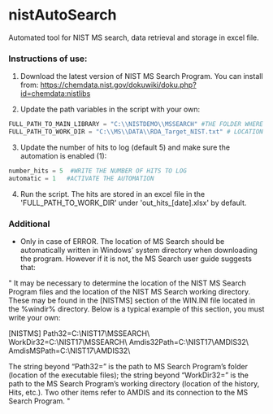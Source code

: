 # nistAutoSearch

Automated tool for NIST MS search, data retrieval and storage in excel file. 
 

### Instructions of use:

1. Download the latest version of NIST MS Search Program. You can install from: https://chemdata.nist.gov/dokuwiki/doku.php?id=chemdata:nistlibs

2. Update the path variables in the script with your own: 

```python
FULL_PATH_TO_MAIN_LIBRARY = "C:\\NISTDEMO\\MSSEARCH" #THE FOLDER WHERE THE PROGRAM IS, PROGRAM DIRECTORY 
FULL_PATH_TO_WORK_DIR = "C:\\MS\\DATA\\RDA_Target_NIST.txt" # LOCATION OF RDA FILE, WORK DIRECTORY
```

3. Update the number of hits to log (default 5) and make sure the automation is enabled (1):

```python
number_hits = 5  #WRITE THE NUMBER OF HITS TO LOG
automatic = 1   #ACTIVATE THE AUTOMATION 
```

4. Run the script. The hits are stored in an excel file in the 'FULL_PATH_TO_WORK_DIR' under 'out_hits_[date].xlsx' by default.


### Additional

- Only in case of ERROR. The location of MS Search should be automatically written in Windows' system directory when downloading the program. However if it is not, the MS Search user guide suggests that: 

" It may be necessary to determine the location of the NIST MS Search Program files and the location of the NIST MS Search working directory. These may be found in the [NISTMS] section of the WIN.INI file located in the %windir% directory. Below is a typical example of this section, you must write your own: 

[NISTMS] 
Path32=C:\NIST17\MSSEARCH\ 
WorkDir32=C:\NIST17\MSSEARCH\ 
Amdis32Path=C:\NIST17\AMDIS32\ 
AmdisMSPath=C:\NIST17\AMDIS32\ 

The string beyond “Path32=” is the path to MS Search Program’s folder (location of the executable files); the string beyond “WorkDir32=” is the path to the MS Search Program’s working directory (location of the history, Hits, etc.). Two other items refer to AMDIS and its connection to the MS Search Program. "